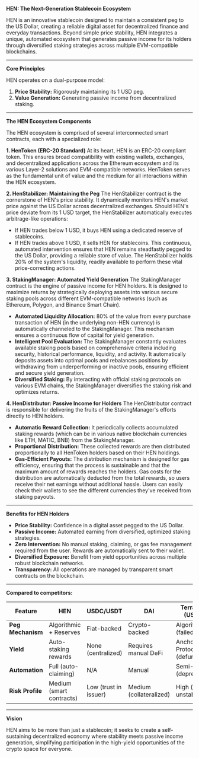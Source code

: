 **HEN: The Next-Generation Stablecoin Ecosystem**

HEN is an innovative stablecoin designed to maintain a consistent peg to the US Dollar, creating a reliable digital asset for decentralized finance and everyday transactions. Beyond simple price stability, HEN integrates a unique, automated ecosystem that generates passive income for its holders through diversified staking strategies across multiple EVM-compatible blockchains.

---

**Core Principles**

HEN operates on a dual-purpose model:
1.  **Price Stability:** Rigorously maintaining its 1 USD peg.
2.  **Value Generation:** Generating passive income from decentralized staking.

---

**The HEN Ecosystem Components**

The HEN ecosystem is comprised of several interconnected smart contracts, each with a specialized role:

**1. HenToken (ERC-20 Standard)**
At its heart, HEN is an ERC-20 compliant token. This ensures broad compatibility with existing wallets, exchanges, and decentralized applications across the Ethereum ecosystem and its various Layer-2 solutions and EVM-compatible networks. HenToken serves as the fundamental unit of value and the medium for all interactions within the HEN ecosystem.

**2. HenStabilizer: Maintaining the Peg**
The HenStabilizer contract is the cornerstone of HEN's price stability. It dynamically monitors HEN's market price against the US Dollar across decentralized exchanges. Should HEN's price deviate from its 1 USD target, the HenStabilizer automatically executes arbitrage-like operations:
* If HEN trades below 1 USD, it buys HEN using a dedicated reserve of stablecoins.
* If HEN trades above 1 USD, it sells HEN for stablecoins.
This continuous, automated intervention ensures that HEN remains steadfastly pegged to the US Dollar, providing a reliable store of value. The HenStabilizer holds 20% of the system's liquidity, readily available to perform these vital price-correcting actions.

**3. StakingManager: Automated Yield Generation**
The StakingManager contract is the engine of passive income for HEN holders. It is designed to maximize returns by strategically deploying assets into various secure staking pools across different EVM-compatible networks (such as Ethereum, Polygon, and Binance Smart Chain).
* **Automated Liquidity Allocation:** 80% of the value from every purchase transaction of HEN (in the underlying non-HEN currency) is automatically channeled to the StakingManager. This mechanism ensures a continuous flow of capital for yield generation.
* **Intelligent Pool Evaluation:** The StakingManager constantly evaluates available staking pools based on comprehensive criteria including security, historical performance, liquidity, and activity. It automatically deposits assets into optimal pools and rebalances positions by withdrawing from underperforming or inactive pools, ensuring efficient and secure yield generation.
* **Diversified Staking:** By interacting with official staking protocols on various EVM chains, the StakingManager diversifies the staking risk and optimizes returns.

**4. HenDistributor: Passive Income for Holders**
The HenDistributor contract is responsible for delivering the fruits of the StakingManager's efforts directly to HEN holders.
* **Automatic Reward Collection:** It periodically collects accumulated staking rewards (which can be in various native blockchain currencies like ETH, MATIC, BNB) from the StakingManager.
* **Proportional Distribution:** These collected rewards are then distributed proportionally to all HenToken holders based on their HEN holdings.
* **Gas-Efficient Payouts:** The distribution mechanism is designed for gas efficiency, ensuring that the process is sustainable and that the maximum amount of rewards reaches the holders. Gas costs for the distribution are automatically deducted from the total rewards, so users receive their net earnings without additional hassle. Users can easily check their wallets to see the different currencies they've received from staking payouts.

---

**Benefits for HEN Holders**

* **Price Stability:** Confidence in a digital asset pegged to the US Dollar.
* **Passive Income:** Automated earning from diversified, optimized staking strategies.
* **Zero Intervention:** No manual staking, claiming, or gas fee management required from the user. Rewards are automatically sent to their wallet.
* **Diversified Exposure:** Benefit from yield opportunities across multiple robust blockchain networks.
* **Transparency:** All operations are managed by transparent smart contracts on the blockchain.

---
**Compared to competitors:**

| Feature         | HEN                     | USDC/USDT            | DAI                     | TerraUSD (UST)* |
|-----------------|-------------------------|----------------------|-------------------------|-------------------------|
| **Peg Mechanism** | Algorithmic + Reserves  | Fiat-backed          | Crypto-backed           | Algorithmic (failed)    |
| **Yield** | Auto-staking rewards    | None (centralized)   | Requires manual DeFi    | Anchor Protocol (defunct) |
| **Automation** | Full (auto-claiming)    | N/A                  | Manual                  | Semi-auto (deprecated)  |
| **Risk Profile**| Medium (smart contracts)| Low (trust in issuer)| Medium (collateralized) | High (proven unstable)  |


---

**Vision**

HEN aims to be more than just a stablecoin; it seeks to create a self-sustaining decentralized economy where stability meets passive income generation, simplifying participation in the high-yield opportunities of the crypto space for everyone.

